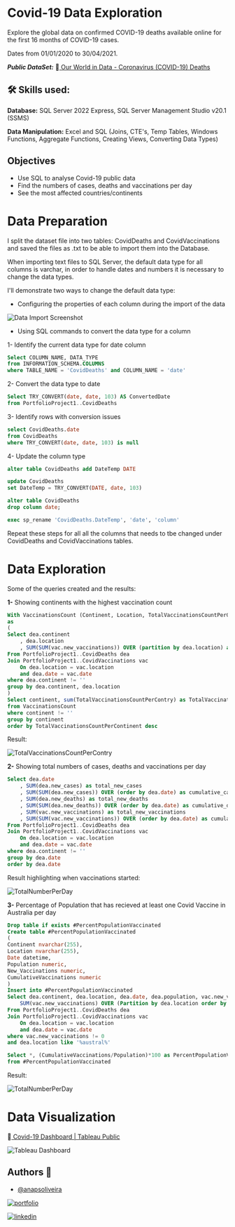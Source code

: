 
# Covid-19 Data Exploration

Explore the global data on confirmed COVID-19 deaths available online for the first 16 months of COVID-19 cases.

Dates from 01/01/2020 to 30/04/2021.

***Public DataSet:*** 🔗[ Our World in Data - Coronavirus (COVID-19) Deaths](https://ourworldindata.org/covid-deaths)

## 🛠 Skills used: 

**Database:** SQL Server 2022 Express, SQL Server Management Studio v20.1 (SSMS)

**Data Manipulation:** Excel and SQL (Joins, CTE's, Temp Tables, Windows Functions, Aggregate Functions, Creating Views, Converting Data Types)

## Objectives

- Use SQL to analyse Covid-19 public data
- Find the numbers of cases, deaths and vaccinations per day
- See the most affected countries/continents
# Data Preparation

I split the dataset file into two tables: CovidDeaths and CovidVaccinations and saved the files as .txt to be able to import them into the Database.

When importing text files to SQL Server, the default data type for all columns is varchar, in order to handle dates and numbers it is necessary to change the data types. 

I'll demonstrate two ways to change the default data type:

- Configuring the properties of each column during the import of the data

![Data Import Screenshot](https://raw.githubusercontent.com/anapsoliveira/Covid-Data-Exploration/main/images/dataImport.JPG)

- Using SQL commands to convert the data type for a column

1- Identify the current data type for date column

```sql
Select COLUMN_NAME, DATA_TYPE
from INFORMATION_SCHEMA.COLUMNS
where TABLE_NAME = 'CovidDeaths' and COLUMN_NAME = 'date'
```

2- Convert the data type to date
```sql
Select TRY_CONVERT(date, date, 103) AS ConvertedDate
from PortfolioProject1..CovidDeaths
```

3- Identify rows with conversion issues
```sql
select CovidDeaths.date
from CovidDeaths
where TRY_CONVERT(date, date, 103) is null
```


4- Update the column type 
```sql
alter table CovidDeaths add DateTemp DATE

update CovidDeaths
set DateTemp = TRY_CONVERT(DATE, date, 103)

alter table CovidDeaths
drop column date;

exec sp_rename 'CovidDeaths.DateTemp', 'date', 'column'
```

Repeat these steps for all all the columns that needs to tbe changed under CovidDeaths and CovidVaccinations tables.

# Data Exploration

Some of the queries created and the results:

**1-** Showing continents with the highest vaccination count
```sql
With VaccinationsCount (Continent, Location, TotalVaccinationsCountPerContry)
as 
(
Select dea.continent 
	, dea.location
	, SUM(SUM(vac.new_vaccinations)) OVER (partition by dea.location) as cumulative_vaccinations
From PortfolioProject1..CovidDeaths dea
Join PortfolioProject1..CovidVaccinations vac
	On dea.location = vac.location
	and dea.date = vac.date
where dea.continent != ''
group by dea.continent, dea.location
)
Select continent, sum(TotalVaccinationsCountPerContry) as TotalVaccinationsCountPerContinent
from VaccinationsCount
where continent != ''
group by continent
order by TotalVaccinationsCountPerContinent desc
```

Result: 

![TotalVaccinationsCountPerContry](https://raw.githubusercontent.com/anapsoliveira/Covid-Data-Exploration/main/images/Result1.JPG)


**2-** Showing total numbers of cases, deaths and vaccinations per day

```sql
Select dea.date
	, SUM(dea.new_cases) as total_new_cases
	, SUM(SUM(dea.new_cases)) OVER (order by dea.date) as cumulative_cases
	, SUM(dea.new_deaths) as total_new_deaths
	, SUM(SUM(dea.new_deaths)) OVER (order by dea.date) as cumulative_deaths
	, SUM(vac.new_vaccinations) as total_new_vaccinations
	, SUM(SUM(vac.new_vaccinations)) OVER (order by dea.date) as cumulative_vaccinations
From PortfolioProject1..CovidDeaths dea
Join PortfolioProject1..CovidVaccinations vac
	On dea.location = vac.location
	and dea.date = vac.date
where dea.continent != ''
group by dea.date
order by dea.date
```

Result highlighting when vaccinations started: 

![TotalNumberPerDay](https://raw.githubusercontent.com/anapsoliveira/Covid-Data-Exploration/main/images/Result2.JPG)

**3-** Percentage of Population that has recieved at least one Covid Vaccine in Australia per day

```sql
Drop table if exists #PercentPopulationVaccinated
Create table #PercentPopulationVaccinated
(
Continent nvarchar(255),
Location nvarchar(255),
Date datetime,
Population numeric,
New_Vaccinations numeric,
CumulativeVaccinations numeric
)
Insert into #PercentPopulationVaccinated
Select dea.continent, dea.location, dea.date, dea.population, vac.new_vaccinations, 
	SUM(vac.new_vaccinations) OVER (Partition by dea.location order by dea.date) as CumulativeVaccinations
From PortfolioProject1..CovidDeaths dea
Join PortfolioProject1..CovidVaccinations vac
	On dea.location = vac.location
	and dea.date = vac.date
where vac.new_vaccinations != 0
and dea.location like '%austral%'

Select *, (CumulativeVaccinations/Population)*100 as PercentPopulationVaccinated
from #PercentPopulationVaccinated
```

Result:

![TotalNumberPerDay](https://raw.githubusercontent.com/anapsoliveira/Covid-Data-Exploration/main/images/Result3.JPG)


# Data Visualization

🔗[ Covid-19 Dashboard | Tableau Public](https://public.tableau.com/app/profile/ana.paula.santos.de.oliveira/viz/Covid-19Dashboard_17165294657000/Dashboard1)

![Tableau Dashboard](https://raw.githubusercontent.com/anapsoliveira/Covid-Data-Exploration/main/images/Visualization.jpg)

## Authors 👋

- [@anapsoliveira](https://www.github.com/anapsoliveira)

[![portfolio](https://img.shields.io/badge/my_portfolio-000?style=for-the-badge&logo=ko-fi&logoColor=white)](https://github.com/anapsoliveira)

[![linkedin](https://img.shields.io/badge/linkedin-0A66C2?style=for-the-badge&logo=linkedin&logoColor=white)](https://www.linkedin.com/in/anapsoliveira/)

